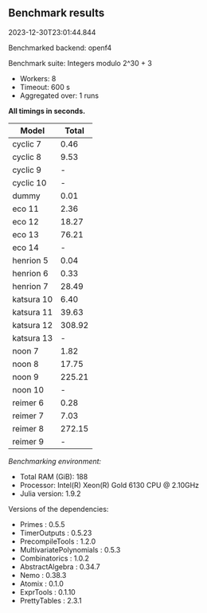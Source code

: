 ## Benchmark results

2023-12-30T23:01:44.844

Benchmarked backend: openf4

Benchmark suite: Integers modulo 2^30 + 3

- Workers: 8
- Timeout: 600 s
- Aggregated over: 1 runs

**All timings in seconds.**

|Model|Total|
|-----|---|
|cyclic 7|0.46|
|cyclic 8|9.53|
|cyclic 9| - |
|cyclic 10| - |
|dummy|0.01|
|eco 11|2.36|
|eco 12|18.27|
|eco 13|76.21|
|eco 14| - |
|henrion 5|0.04|
|henrion 6|0.33|
|henrion 7|28.49|
|katsura 10|6.40|
|katsura 11|39.63|
|katsura 12|308.92|
|katsura 13| - |
|noon 7|1.82|
|noon 8|17.75|
|noon 9|225.21|
|noon 10| - |
|reimer 6|0.28|
|reimer 7|7.03|
|reimer 8|272.15|
|reimer 9| - |

*Benchmarking environment:*

* Total RAM (GiB): 188
* Processor: Intel(R) Xeon(R) Gold 6130 CPU @ 2.10GHz
* Julia version: 1.9.2

Versions of the dependencies:

* Primes : 0.5.5
* TimerOutputs : 0.5.23
* PrecompileTools : 1.2.0
* MultivariatePolynomials : 0.5.3
* Combinatorics : 1.0.2
* AbstractAlgebra : 0.34.7
* Nemo : 0.38.3
* Atomix : 0.1.0
* ExprTools : 0.1.10
* PrettyTables : 2.3.1
